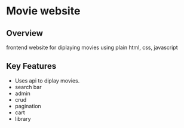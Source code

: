 # Movie website
## Overview
frontend website for diplaying movies using plain html, css, javascript
## Key Features
* Uses api to diplay movies.
* search bar
* admin
* crud
* pagination
* cart
* library
